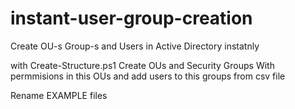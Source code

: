 # instant-user-group-creation

Create OU-s Group-s and Users in Active Directory instatnly

with Create-Structure.ps1
Create OUs and Security Groups With permmisions in this OUs and add users to this groups from csv file

Rename EXAMPLE files
